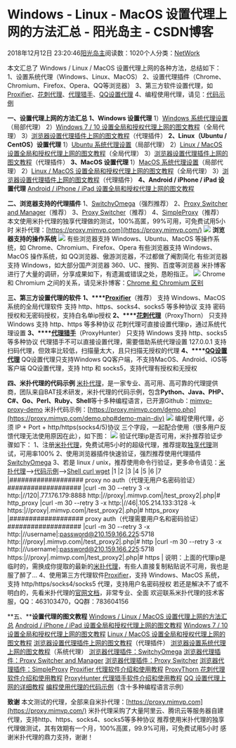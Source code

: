 
# Windows - Linux - MacOS 设置代理上网的方法汇总 - 阳光岛主 - CSDN博客

2018年12月12日 23:20:46[阳光岛主](https://me.csdn.net/sunboy_2050)阅读数：1020个人分类：[NetWork																](https://blog.csdn.net/sunboy_2050/article/category/698436)



本文汇总了 Windows / Linux / MacOS 设置代理上网的各种方法，总结如下：
1、设置系统代理（Windows、Linux、MacOS）
2、设置代理插件（Chrome、Chromium、Firefox、Opera、QQ等浏览器）
3、第三方软件设置代理，如[Proxifier](https://blog.mimvp.com/article/28488.html)、[花刺代理](https://blog.mimvp.com/article/29584.html)、[代理猎手](https://blog.mimvp.com/article/29586.html)、[QQ设置代理](https://blog.mimvp.com/article/29704.html)
4、编程使用代理，请见：[代码示例](https://proxy.mimvp.com/demo.php)

**一、设置代理上网的方法汇总**
**1、Windows 设置代理**
1）[Windows 系统代理设置](https://blog.mimvp.com/article/25794.html#menu-windows)（局部代理）
2）[Windows 7 / 10 设置全局和授权代理上网的图文教程](https://blog.mimvp.com/article/28460.html)（全局代理）
3）[浏览器设置代理插件上网的图文教程](https://blog.mimvp.com/article/21108.html)（代理插件）
**2、Linux（Ubuntu / CentOS）设置代理**
1）[Ubuntu 系统代理设置](https://blog.mimvp.com/article/25794.html#menu-ubuntu)（局部代理）
2）[Linux / MacOS 设置全局和授权代理上网的图文教程](https://blog.mimvp.com/article/29268.html#menu-linux)（全局代理）
3）[浏览器设置代理插件上网的图文教程](https://blog.mimvp.com/article/21108.html)（代理插件）
**3、MacOS 设置代理**
1）[MacOS 系统代理设置](https://blog.mimvp.com/article/25794.html#menu-macos)（局部代理）
2）[Linux / MacOS 设置全局和授权代理上网的图文教程](https://blog.mimvp.com/article/29268.html#menu-macos)（全局代理）
3）[浏览器设置代理插件上网的图文教程](https://blog.mimvp.com/article/21108.html)（代理插件）
**4、Android / iPhone / iPad 设置代理**
[Android / iPhone / iPad 设置全局和授权代理上网的图文教程](https://blog.mimvp.com/article/29274.html)

**二、浏览器支持的代理插件**
1、[SwitchyOmega](https://blog.mimvp.com/article/29144.html)（强烈推荐）
2、[Proxy Switcher and Manager](https://blog.mimvp.com/article/29266.html)（推荐）
3、[Proxy Switcher](https://blog.mimvp.com/article/29264.html)（推荐）
4、[SimpleProxy](https://blog.mimvp.com/article/29262.html)（推荐）
本文使用米扑代理的独享代理做的测试，100%高匿，99%可用，可免费试用5小时
米扑代理：[https://proxy.mimvp.com](https://proxy.mimvp.com/)
![](https://cdn-blog.mimvp.com/wp-content/uploads/2017/01/liu-lan-qi-she-zhi-dai-li-cha-jian-shang-wang-de-tu-wen-jiao-cheng-09.png)
**浏览器支持的操作系统**
![](https://cdn-blog.mimvp.com/wp-content/uploads/2017/01/liu-lan-qi-she-zhi-xi-tong-dai-li-shang-wang-de-tu-wen-jiao-cheng-01.png)
有些浏览器支持 Windows、Ubuntu、MacOS 等操作系统，如 Chrome、Chromium、Firefox、Opera
有些浏览器支持 Windows、MacOS 操作系统，如 QQ浏览器、傲游浏览器，不过都做了阉割简化
有些浏览器支持 Windows，如大部分国产浏览器 360、UC、搜狗、百度等浏览器
米扑博客进行了大量的调研，分享成果如下，有遗漏或错误之处，恳盼指正。
![](https://cdn-blog.mimvp.com/wp-content/uploads/2017/01/liu-lan-qi-she-zhi-xi-tong-dai-li-shang-wang-de-tu-wen-jiao-cheng-02.png)
Chrome 和 Chromium 之间的关系，请见米扑博客：[Chrome 和 Chromium 区别](https://blog.mimvp.com/article/28645.html)

**三、第三方设置代理的软件**
**1、****[Proxifier](https://blog.mimvp.com/article/28488.html)**（推荐）
支持 Windows、MacOS 系统的全局代理软件
支持 http、https、socks4、socks5 等多种协议
支持 密码授权和无密码授权，支持白名单ip授权
**2、****[花刺代理](https://blog.mimvp.com/article/29584.html)**（ProxyThorn）
只支持 Windows
支持 http、https 等多种协议
花刺代理可直接设置代理ip，通过系统代理设置
**3、****[代理猎手](https://blog.mimvp.com/article/29586.html)**（ProxyHunter）
只支持 Windows
支持 http、socks5 等多种协议
代理猎手不可以直接设置代理，需要借助系统代理设置 127.0.0.1
支持扫码代理，但效率比较低，扫描量太大，且只扫描无授权的代理
**4、****[QQ设置代理](https://blog.mimvp.com/article/29704.html)**
QQ设置代理只支持Windows QQ客户端，不支持MacOS、Android、iOS等客户端
QQ设置代理，支持 http 和 socks5，支持代理有授权和无授权

**四、米扑代理的代码示例**
[米扑代理](https://proxy.mimvp.com/)，是一家专业、高可用、高可靠的代理提供商，团队来自BAT技术研发，米扑代理的代码示例，包含**Python、Java、PHP、C\#、Go、Perl、Ruby、Shell**等十多种编程语言，已开源Github：[mimvp-proxy-demo](https://github.com/mimvp/mimvp-proxy-demo)
米扑代码示例：[https://proxy.mimvp.com/demo.php](https://proxy.mimvp.com/demo.php#demo-main-div)
![](https://cdn-blog.mimvp.com/wp-content/uploads/2017/01/mimvp-dai-li-windows-linux-macos-she-zhi-dai-li-shang-wang-de-fang-fa-hui-zong-02.png)
编程使用代理，必须 IP + Port + http/https(socks4/5)协议 三个字段，一起配合使用（很多用户反馈代理无法使用原因在此），如下图：
![](https://cdn-blog.mimvp.com/wp-content/uploads/2017/01/mimvp-dai-li-windows-linux-macos-she-zhi-dai-li-shang-wang-de-fang-fa-hui-zong-01.png)
验证代理ip是否可用，米扑推荐验证步骤如下：
1、注册[米扑代理](https://proxy.mimvp.com/)，免费试用5小时的超级代理，推荐提取[独享代理](https://proxy.mimvp.com/fetchsole.php)测试，可用率100%
2、使用浏览器插件快速验证，强烈推荐使用代理插件[SwitchyOmega](https://blog.mimvp.com/article/29144.html)
3、若是 linux / unix，推荐使用命令行验证，更多命令请见：[米扑代理](https://proxy.mimvp.com/)—>[代码示例](https://proxy.mimvp.com/demo.php)—>[Shell curl wget](https://proxy.mimvp.com/demo.php#language-shell)
|1
|2
|3
|4
|5
|6
|7
|\#\#\#\#\#\#\#\#\#\#\#\#\#\#\#\#\#\#\# proxy no auth（代理无用户名密码验证）\#\#\#\#\#\#\#\#\#\#\#\#\#\#\#\#\#\#\#
|curl -m 30 --retry 3 -x http:|//120|.77.176.179:8888 http:|//proxy|.mimvp.com|/test_proxy2|.php|\# http_proxy
|curl -m 30 --retry 3 -x http:|//46|.105.214.133:3128 -k https:|//proxy|.mimvp.com|/test_proxy2|.php|\# https_proxy
|\#\#\#\#\#\#\#\#\#\#\#\#\#\#\#\#\#\#\# proxy auth（代理需要用户名和密码验证） \#\#\#\#\#\#\#\#\#\#\#\#\#\#\#\#\#\#\#
|curl -m 30 --retry 3 -x http:|//username|:password@210.159.166.225:5718 http:|//proxy|.mimvp.com|/test_proxy2|.php|\# http
|curl -m 30 --retry 3 -x http:|//username|:password@210.159.166.225:5718 https:|//proxy|.mimvp.com|/test_proxy2|.php|\# https
|
说明：上面的代理ip是临时的，需换成你提取的最新的[米扑代理](https://proxy.mimvp.com/fetchsole.php)，有些人直接复制粘贴说不可用，我也是服了醉了...
4、使用第三方代理软件[Proxifier](https://blog.mimvp.com/article/28488.html)，支持 Windows、MacOS 系统，支持 http/https/socks4/socks5 代理，支持用户名密码授权
若还是解决不了或不明白的，先看米扑代理的[官网文档](https://proxy.mimvp.com/question.php)，非常专业、全面
欢迎联系米扑代理的技术客服，QQ：463103470，QQ群：783604156

**五、****设置代理的图文教程**
[Windows / Linux / MacOS 设置代理上网的方法汇总](https://blog.mimvp.com/article/28495.html)
[Android / iPhone / iPad 设置全局和授权代理上网的图文教程](https://blog.mimvp.com/article/29274.html)
[Windows 7 / 10 设置全局和授权代理上网的图文教程](https://blog.mimvp.com/article/28460.html)
[Linux / MacOS 设置全局和授权代理上网的图文教程](https://blog.mimvp.com/article/29268.html)
[浏览器设置代理插件上网的图文教程](https://blog.mimvp.com/article/21108.html)（代理插件）
[浏览器设置系统代理上网的图文教程](https://blog.mimvp.com/article/25794.html)（系统代理）
[浏览器代理插件：SwitchyOmega](https://blog.mimvp.com/article/29144.html)
[浏览器代理插件：Proxy Switcher and Manager](https://blog.mimvp.com/article/29266.html)
[浏览器代理插件：Proxy Switcher](https://blog.mimvp.com/article/29264.html)
[浏览器代理插件：SimpleProxy](https://blog.mimvp.com/article/29262.html)
[Proxifier 代理软件介绍和使用教程](https://blog.mimvp.com/article/28488.html)
[ProxyThorn 花刺代理软件介绍和使用教程](https://blog.mimvp.com/article/29584.html)
[ProxyHunter 代理猎手软件介绍和使用教程](https://blog.mimvp.com/article/29586.html)
[QQ 设置代理上网的详细教程](https://blog.mimvp.com/article/29704.html)
[编程使用代理的代码示例](https://proxy.mimvp.com/demo.php)（含十多种编程语言示例）

**致谢**
本文测试的代理，全部来自米扑代理：[https://proxy.mimvp.com](https://proxy.mimvp.com/)
米扑代理采购了大量阿里云、腾讯云等服务器自建代理，支持http、https、socks4、socks5等多种协议
推荐使用米扑代理的独享代理做测试，其有效期有一个月，100%高匿，99.9%可用，可免费试用5小时
感谢米扑代理的鼎力支持，谢谢！

